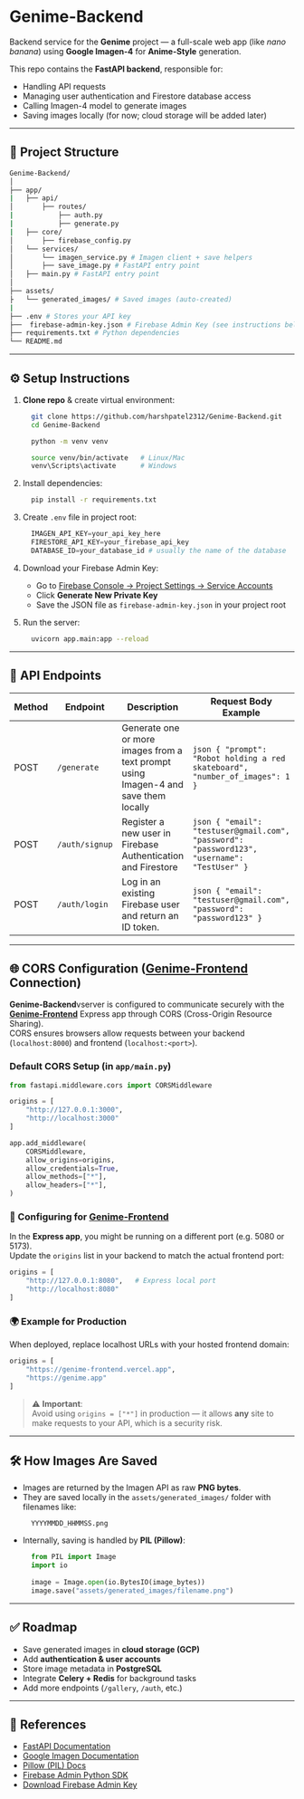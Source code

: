 # Genime-Backend

Backend service for the **Genime** project — a full-scale web app (like *nano banana*) using **Google Imagen-4** for **Anime-Style** generation.  

This repo contains the **FastAPI backend**, responsible for:
- Handling API requests
- Managing user authentication and Firestore database access  
- Calling Imagen-4 model to generate images  
- Saving images locally (for now; cloud storage will be added later)  

---

## 📂 Project Structure
```bash
Genime-Backend/
│
├── app/
|   ├── api/
│       ├── routes/
|           ├── auth.py
|           ├── generate.py
|   ├── core/
│       ├── firebase_config.py
│   └── services/
│       └── imagen_service.py # Imagen client + save helpers
│       ├── save_image.py # FastAPI entry point
│   ├── main.py # FastAPI entry point
│
├── assets/
├   └── generated_images/ # Saved images (auto-created)
|
├── .env # Stores your API key
├──  firebase-admin-key.json # Firebase Admin Key (see instructions below)
├── requirements.txt # Python dependencies
└── README.md
```

---

## ⚙️ Setup Instructions

1. **Clone repo** & create virtual environment:
   ```bash
     git clone https://github.com/harshpatel2312/Genime-Backend.git
     cd Genime-Backend
   
     python -m venv venv
   
     source venv/bin/activate   # Linux/Mac
     venv\Scripts\activate      # Windows
   ```

2. Install dependencies:
   ```bash
     pip install -r requirements.txt
   ```

3. Create `.env` file in project root:
   ```python
     IMAGEN_API_KEY=your_api_key_here
     FIRESTORE_API_KEY=your_firebase_api_key
     DATABASE_ID=your_database_id # usually the name of the database
   ```

4. Download your Firebase Admin Key:
   - Go to [Firebase Console → Project Settings → Service Accounts](https://console.firebase.google.com/)
   - Click **Generate New Private Key**
   - Save the JSON file as `firebase-admin-key.json` in your project root

6. Run the server:
   ```bash
     uvicorn app.main:app --reload
   ```

---

## 🚀 API Endpoints

| Method | Endpoint     | Description                                                | Request Body Example | Response Example |
|--------|-------------|------------------------------------------------------------|----------------------|------------------|
| POST   | `/generate` | Generate one or more images from a text prompt using Imagen-4 and save them locally | ```json { "prompt": "Robot holding a red skateboard", "number_of_images": 1 } ``` | ```json { "status": "success", "files": ["assets/generated_images/20250916_175422.png"], "count": 1 } ``` |  
| POST   | `/auth/signup` | Register a new user in Firebase Authentication and Firestore | ```json { "email": "testuser@gmail.com", "password": "password123", "username": "TestUser" }``` | ```json { "status": "success", "message": "User created successfully", "uid": "Zc9DkKJt5t..." } ``` |
| POST   | `/auth/login` | Log in an existing Firebase user and return an ID token. | ```json { "email": "testuser@gmail.com", "password": "password123" }``` | ```json { "status": "success", "idToken": "<JWT_TOKEN>", "email": "testuser@gmail.com" } ``` |

---

## 🌐 CORS Configuration ([Genime-Frontend](https://github.com/harshpatel2312/Genime-Frontend) Connection)

**Genime-Backend**vserver is configured to communicate securely with the **[Genime-Frontend](https://github.com/harshpatel2312/Genime-Frontend)** Express app through CORS (Cross-Origin Resource Sharing).  
CORS ensures browsers allow requests between your backend (`localhost:8000`) and frontend (`localhost:<port>`).

### Default CORS Setup (in `app/main.py`)
```python
from fastapi.middleware.cors import CORSMiddleware

origins = [
    "http://127.0.0.1:3000",
    "http://localhost:3000"
]

app.add_middleware(
    CORSMiddleware,
    allow_origins=origins,
    allow_credentials=True,
    allow_methods=["*"],
    allow_headers=["*"],
)
```

### 🧩 Configuring for [Genime-Frontend](https://github.com/harshpatel2312/Genime-Frontend)

In the **Express app**, you might be running on a different port (e.g. 5080 or 5173).  
Update the `origins` list in your backend to match the actual frontend port:
```python
origins = [
    "http://127.0.0.1:8080",   # Express local port
    "http://localhost:8080"
]
```

### 🌍 Example for Production

When deployed, replace localhost URLs with your hosted frontend domain:
```python
origins = [
    "https://genime-frontend.vercel.app",
    "https://genime.app"
]
```
> ⚠️ **Important**:  
Avoid using `origins = ["*"]` in production — it allows **any** site to make requests to your API, which is a security risk.

---

## 🛠️ How Images Are Saved

- Images are returned by the Imagen API as raw **PNG bytes**.
- They are saved locally in the `assets/generated_images/` folder with filenames like:
  ```bash
    YYYYMMDD_HHMMSS.png
  ```
- Internally, saving is handled by **PIL (Pillow)**:
  ```python
    from PIL import Image
    import io
    
    image = Image.open(io.BytesIO(image_bytes))
    image.save("assets/generated_images/filename.png")
  ```

---

## ✅ Roadmap
- Save generated images in **cloud storage (GCP)**
- Add **authentication & user accounts**
- Store image metadata in **PostgreSQL**
- Integrate **Celery + Redis** for background tasks
- Add more endpoints (`/gallery`, `/auth`, etc.)

---

## 📖 References
- [FastAPI Documentation](https://fastapi.tiangolo.com/)
- [Google Imagen Documentation](https://ai.google.dev/gemini-api/docs/imagen)
- [Pillow (PIL) Docs](https://pillow.readthedocs.io/en/stable/)
- [Firebase Admin Python SDK](https://firebase.google.com/docs/admin/setup)
- [Download Firebase Admin Key](https://console.firebase.google.com/project/_/settings/serviceaccounts/adminsdk)
